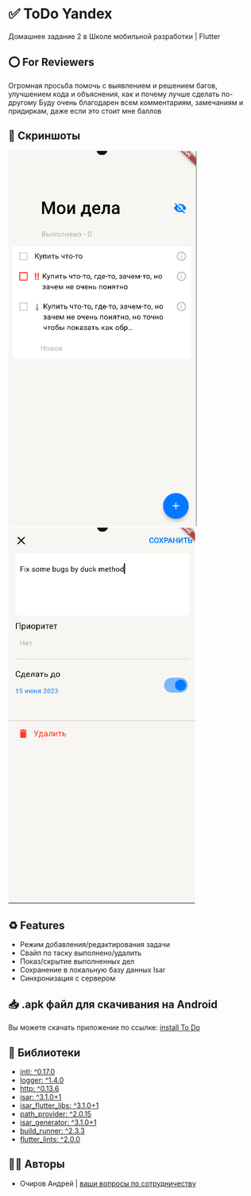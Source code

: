 # ✅ ToDo Yandex
Домашнее задание 2 в Школе мобильной разработки | Flutter

## ⭕️ For Reviewers
Огромная просьба помочь с выявлением и решением багов, улучшением кода и объяснения, как и почему лучше сделать по-другому
Буду очень благодарен всем комментариям, замечаниям и придиркам, даже если это стоит мне баллов

## 📱 Скриншоты

![Main screen](git/first.png) ![Add task](git/second.png)

## ♻️ Features
- Режим добавления/редактирования задачи
- Свайп по таску выполнено/удалить
- Показ/скрытие выполненных дел
- Сохранение в локальную базу данных Isar
- Синхронизация с сервером

## 📥 .apk файл для скачивания на Android

Вы можете скачать приложение по ссылке: [install To Do](https://github.com/o4irov/to_do/releases/download/2.0/ToDo-release.apk)

## 📝 Библиотеки

- [intl: ^0.17.0](https://pub.dev/packages/intl)
- [logger: ^1.4.0](https://pub.dev/packages/logger)
- [http: ^0.13.6](https://pub.dev/packages/http)
- [isar: ^3.1.0+1](https://pub.dev/packages/isar)
- [isar_flutter_libs: ^3.1.0+1](https://pub.dev/packages/isar_flutter_libs)
- [path_provider: ^2.0.15](https://pub.dev/packages/path_provider)
- [isar_generator: ^3.1.0+1](https://pub.dev/packages/isar_generator)
- [build_runner: ^2.3.3](https://pub.dev/packages/build_runner)
- [flutter_lints: ^2.0.0](https://pub.dev/packages/flutter_lints)

## 👨‍💻 Авторы

- Очиров Андрей | [ваши вопросы по сотрудничеству](https://t.me/o41rov)